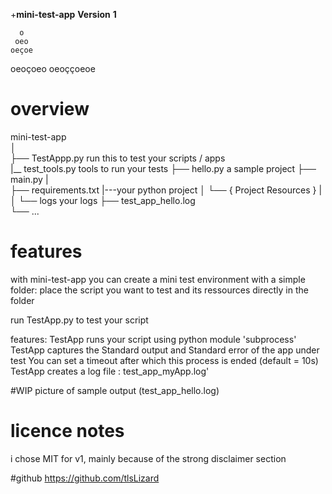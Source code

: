 +**mini-test-app**
**Version**
**1**

      o
     oeo
    oeçoe
   oeoçoeo
  oeoççoeoe


# overview

mini-test-app   
│                                                            
├── TestAppp.py                 run this to test your scripts / apps    
|__ test_tools.py               tools to run your tests
├── hello.py                    a sample project
├── main.py                     |        
├── requirements.txt            |---your python project
│ └── { Project Resources }     |
│
└── logs                        your logs
├── test_app_hello.log          
└── ...

# features
with mini-test-app
you can create a mini test environment with a simple folder:
place the script you want to test and its ressources directly in the folder

run TestApp.py to test your script 

features:
TestApp runs your script using python module 'subprocess'
TestApp captures the Standard output and Standard error  of the app under test
You can set a timeout after which this process is ended (default = 10s)
TestApp creates a log file : test_app_myApp.log'

#WIP picture of sample output (test_app_hello.log)

# licence notes
i chose MIT for v1, mainly because of the strong disclaimer section

#github
https://github.com/tlsLizard
 

